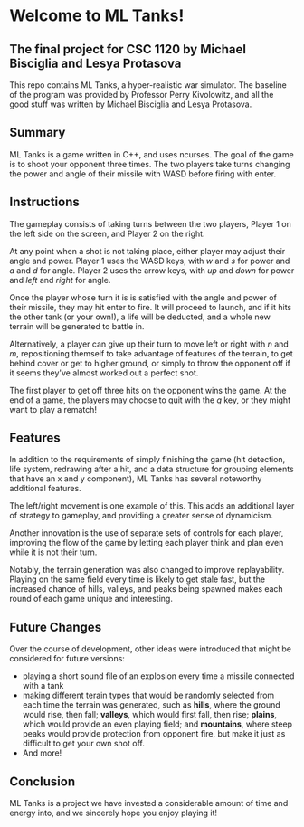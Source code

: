 # Welcome to ML Tanks!

## The final project for CSC 1120 by Michael Bisciglia and Lesya Protasova

This repo contains ML Tanks, a hyper-realistic war simulator.
The baseline of the program was provided by Professor Perry Kivolowitz, and all the good stuff was written by Michael Bisciglia and Lesya Protasova.

## Summary

ML Tanks is a game written in C++, and uses ncurses. The goal of the game is to shoot your opponent three times. The two players take turns changing the power and angle of their missile with WASD before firing with enter.

## Instructions

The gameplay consists of taking turns between the two players, Player 1 on the left side on the screen, and Player 2 on the right.

At any point when a shot is not taking place, either player may adjust their angle and power. Player 1 uses the WASD keys, with _w_ and _s_ for power and _a_ and _d_ for angle. Player 2 uses the arrow keys, with _up_ and _down_ for power and _left_ and _right_ for angle.

Once the player whose turn it is is satisfied with the angle and power of their missile, they may hit enter to fire. It will proceed to launch, and if it hits the other tank (or your own!), a life will be deducted, and a whole new terrain will be generated to battle in.

Alternatively, a player can give up their turn to move left or right with _n_ and _m_, repositioning themself to take advantage of features of the terrain, to get behind cover or get to higher ground, or simply to throw the opponent off if it seems they've almost worked out a perfect shot.

The first player to get off three hits on the opponent wins the game. At the end of a game, the players may choose to quit with the _q_ key, or they might want to play a rematch!

## Features

In addition to the requirements of simply finishing the game (hit detection, life system, redrawing after a hit, and a data structure for grouping elements that have an x and y component), ML Tanks has several noteworthy additional features.

The left/right movement is one example of this. This adds an additional layer of strategy to gameplay, and providing a greater sense of dynamicism.

Another innovation is the use of separate sets of controls for each player, improving the flow of the game by letting each player think and plan even while it is not their turn.

Notably, the terrain generation was also changed to improve replayability. Playing on the same field every time is likely to get stale fast, but the increased chance of hills, valleys, and peaks being spawned makes each round of each game unique and interesting.

## Future Changes

Over the course of development, other ideas were introduced that might be considered for future versions:
- playing a short sound file of an explosion every time a missile connected with a tank
- making different terain types that would be randomly selected from each time the terrain was generated, such as __hills__, where the ground would rise, then fall; __valleys__, which would first fall, then rise; __plains__, which would provide an even playing field; and __mountains__, where steep peaks would provide protection from opponent fire, but make it just as difficult to get your own shot off.
- And more!

## Conclusion

ML Tanks is a project we have invested a considerable amount of time and energy into, and we sincerely hope you enjoy playing it!
